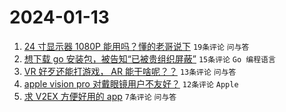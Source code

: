 # 2024-01-13

1. [24 寸显示器 1080P 能用吗？懂的老哥说下](https://www.v2ex.com/t/1008267) `19条评论` `问与答`
1. [想下载 go 安装包，被告知“已被贵组织屏蔽”](https://www.v2ex.com/t/1008273) `15条评论` `Go 编程语言`
1. [VR 好歹还能打游戏， AR 能干啥呢？？](https://www.v2ex.com/t/1008263) `13条评论` `问与答`
1. [apple vision pro 对戴眼镜用户不友好？](https://www.v2ex.com/t/1008265) `12条评论` `Apple`
1. [求 V2EX 方便好用的 app](https://www.v2ex.com/t/1008286) `7条评论` `问与答`
